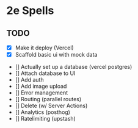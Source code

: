 # 2e Spells


## TODO

- [x] Make it deploy (Vercel)
- [x] Scaffold basic ui with mock data
- [] Actually set up a database (vercel postgres)
- [] Attach database to UI
- [] Add auth
- [] Add image upload
- [] Error management
- [] Routing (parallel routes)
- [] Delete (w/ Server Actions)
- [] Analytics (posthog)
- [] Ratelimiting (upstash)
